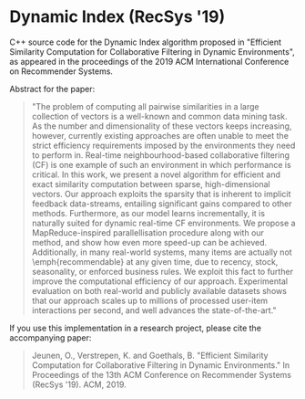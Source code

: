 # Dynamic Index (RecSys '19)

C++ source code for the Dynamic Index algorithm proposed in "Efficient Similarity Computation for Collaborative Filtering in Dynamic Environments", as appeared in the proceedings of the 2019 ACM International Conference on Recommender Systems.

Abstract for the paper:
> "The problem of computing all pairwise similarities in a large collection of vectors is a well-known and common data mining task.
> As the number and dimensionality of these vectors keeps increasing, however, currently existing approaches are often unable to meet the strict efficiency requirements imposed by the environments they need to perform in.
Real-time neighbourhood-based collaborative filtering (CF) is one example of such an environment in which performance is critical.
> In this work, we present a novel algorithm for efficient and exact similarity computation between sparse, high-dimensional vectors.
> Our approach exploits the sparsity that is inherent to implicit feedback data-streams, entailing significant gains compared to other methods.
> Furthermore, as our model learns incrementally, it is naturally suited for dynamic real-time CF environments.
> We propose a MapReduce-inspired parallellisation procedure along with our method, and show how even more speed-up can be achieved.
> Additionally, in many real-world systems, many items are actually not \emph{recommendable} at any given time, due to recency, stock, seasonality, or enforced business rules.
> We exploit this fact to further improve the computational efficiency of our approach.
> Experimental evaluation on both real-world and publicly available datasets shows that our approach scales up to millions of processed user-item interactions per second, and well advances the state-of-the-art."

If you use this implementation in a research project, please cite the accompanying paper:
>Jeunen, O., Verstrepen, K. and Goethals, B. "Efficient Similarity Computation for Collaborative Filtering in Dynamic Environments." In Proceedings of the 13th ACM Conference on Recommender Systems (RecSys '19). ACM, 2019.
